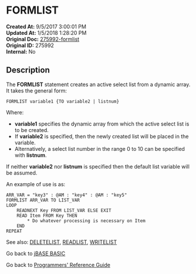 # FORMLIST

**Created At:** 9/5/2017 3:00:01 PM  
**Updated At:** 1/5/2018 1:28:20 PM  
**Original Doc:** [275992-formlist](https://docs.jbase.com/36868-jbase-basic/275992-formlist)  
**Original ID:** 275992  
**Internal:** No  

## Description

The **FORMLIST** statement creates an active select list from a dynamic array. It takes the general form:

```
FORMLIST variable1 {TO variable2 | listnum}
```

Where:

- **variable1** specifies the dynamic array from which the active select list is to be created.
- If **variable2** is specified, then the newly created list will be placed in the variable.
- Alternatively, a select list number in the range 0 to 10 can be specified with **listnum**.

If neither **variable2** nor **listnum** is specified then the default list variable will be assumed.

An example of use is as:

```
ARR_VAR = "key3" : @AM : "key4" : @AM : "key5"
FORMLIST ARR_VAR TO LIST_VAR
LOOP
    READNEXT Key FROM LIST_VAR ELSE EXIT
    READ Item FROM Key THEN
        * Do whatever processing is necessary on Item
    END
REPEAT
```

See also: [DELETELIST](./../deletelist), [READLIST](./../readlist), [WRITELIST](./../writelist)

Go back to [jBASE BASIC](./../README.md)

Go back to [Programmers' Reference Guide](./../../reference-guides/jbc/README.md)
